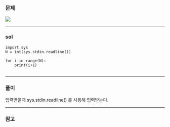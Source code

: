 ### 문제
![](https://images.velog.io/images/chestnut1044/post/ae088538-c102-41fa-804d-3a1fabbabfa9/image.png)


---

### sol

```
import sys
N = int(sys.stdin.readline())

for i in range(N):
    print(i+1)


```


---

### 풀이
입력받을때 sys.stdin.readline() 를 사용해 입력받는다.

---

### 참고